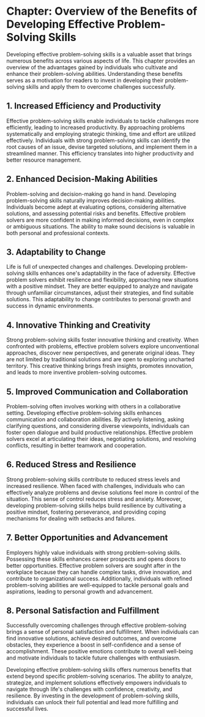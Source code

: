 Chapter: Overview of the Benefits of Developing Effective Problem-Solving Skills
================================================================================

Developing effective problem-solving skills is a valuable asset that brings numerous benefits across various aspects of life. This chapter provides an overview of the advantages gained by individuals who cultivate and enhance their problem-solving abilities. Understanding these benefits serves as a motivation for readers to invest in developing their problem-solving skills and apply them to overcome challenges successfully.

**1. Increased Efficiency and Productivity**
--------------------------------------------

Effective problem-solving skills enable individuals to tackle challenges more efficiently, leading to increased productivity. By approaching problems systematically and employing strategic thinking, time and effort are utilized effectively. Individuals with strong problem-solving skills can identify the root causes of an issue, devise targeted solutions, and implement them in a streamlined manner. This efficiency translates into higher productivity and better resource management.

**2. Enhanced Decision-Making Abilities**
-----------------------------------------

Problem-solving and decision-making go hand in hand. Developing problem-solving skills naturally improves decision-making abilities. Individuals become adept at evaluating options, considering alternative solutions, and assessing potential risks and benefits. Effective problem solvers are more confident in making informed decisions, even in complex or ambiguous situations. The ability to make sound decisions is valuable in both personal and professional contexts.

**3. Adaptability to Change**
-----------------------------

Life is full of unexpected changes and challenges. Developing problem-solving skills enhances one's adaptability in the face of adversity. Effective problem solvers exhibit resilience and flexibility, approaching new situations with a positive mindset. They are better equipped to analyze and navigate through unfamiliar circumstances, adjust their strategies, and find suitable solutions. This adaptability to change contributes to personal growth and success in dynamic environments.

**4. Innovative Thinking and Creativity**
-----------------------------------------

Strong problem-solving skills foster innovative thinking and creativity. When confronted with problems, effective problem solvers explore unconventional approaches, discover new perspectives, and generate original ideas. They are not limited by traditional solutions and are open to exploring uncharted territory. This creative thinking brings fresh insights, promotes innovation, and leads to more inventive problem-solving outcomes.

**5. Improved Communication and Collaboration**
-----------------------------------------------

Problem-solving often involves working with others in a collaborative setting. Developing effective problem-solving skills enhances communication and collaboration abilities. By actively listening, asking clarifying questions, and considering diverse viewpoints, individuals can foster open dialogue and build productive relationships. Effective problem solvers excel at articulating their ideas, negotiating solutions, and resolving conflicts, resulting in better teamwork and cooperation.

**6. Reduced Stress and Resilience**
------------------------------------

Strong problem-solving skills contribute to reduced stress levels and increased resilience. When faced with challenges, individuals who can effectively analyze problems and devise solutions feel more in control of the situation. This sense of control reduces stress and anxiety. Moreover, developing problem-solving skills helps build resilience by cultivating a positive mindset, fostering perseverance, and providing coping mechanisms for dealing with setbacks and failures.

**7. Better Opportunities and Advancement**
-------------------------------------------

Employers highly value individuals with strong problem-solving skills. Possessing these skills enhances career prospects and opens doors to better opportunities. Effective problem solvers are sought after in the workplace because they can handle complex tasks, drive innovation, and contribute to organizational success. Additionally, individuals with refined problem-solving abilities are well-equipped to tackle personal goals and aspirations, leading to personal growth and advancement.

**8. Personal Satisfaction and Fulfillment**
--------------------------------------------

Successfully overcoming challenges through effective problem-solving brings a sense of personal satisfaction and fulfillment. When individuals can find innovative solutions, achieve desired outcomes, and overcome obstacles, they experience a boost in self-confidence and a sense of accomplishment. These positive emotions contribute to overall well-being and motivate individuals to tackle future challenges with enthusiasm.

Developing effective problem-solving skills offers numerous benefits that extend beyond specific problem-solving scenarios. The ability to analyze, strategize, and implement solutions effectively empowers individuals to navigate through life's challenges with confidence, creativity, and resilience. By investing in the development of problem-solving skills, individuals can unlock their full potential and lead more fulfilling and successful lives.
